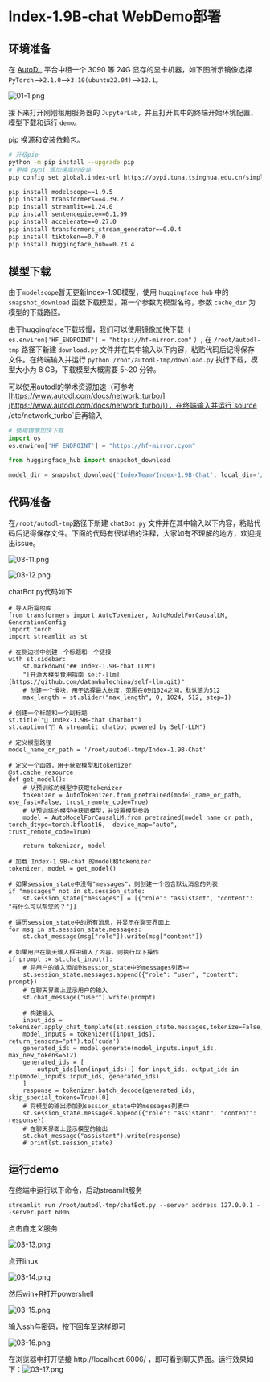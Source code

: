 # Index-1.9B-chat WebDemo部署

## 环境准备

在 [AutoDL](https://www.autodl.com/) 平台中租一个 3090 等 24G 显存的显卡机器，如下图所示镜像选择 `PyTorch`-->`2.1.0`-->`3.10(ubuntu22.04)`-->`12.1`。

![01-1.png](images/01-1.png)

接下来打开刚刚租用服务器的 `JupyterLab`，并且打开其中的终端开始环境配置、模型下载和运行 `demo`。

pip 换源和安装依赖包。

```bash
# 升级pip
python -m pip install --upgrade pip
# 更换 pypi 源加速库的安装
pip config set global.index-url https://pypi.tuna.tsinghua.edu.cn/simple

pip install modelscope==1.9.5
pip install transformers==4.39.2
pip install streamlit==1.24.0
pip install sentencepiece==0.1.99
pip install accelerate==0.27.0
pip install transformers_stream_generator==0.0.4
pip install tiktoken==0.7.0
pip install huggingface_hub==0.23.4
```

## 模型下载

由于`modelscope`暂无更新Index-1.9B模型，使用 `huggingface_hub` 中的 `snapshot_download` 函数下载模型，第一个参数为模型名称，参数 `cache_dir` 为模型的下载路径。

由于huggingface下载较慢，我们可以使用镜像加快下载（ `os.environ['HF_ENDPOINT'] = "https://hf-mirror.com"` ）, 在 `/root/autodl-tmp` 路径下新建 `download.py` 文件并在其中输入以下内容，粘贴代码后记得保存文件。在终端输入并运行 `python /root/autodl-tmp/download.py` 执行下载，模型大小为 8 GB，下载模型大概需要 5~20 分钟。

可以使用autodl的学术资源加速（可参考[https://www.autodl.com/docs/network_turbo/](https://www.autodl.com/docs/network_turbo/)），在终端输入并运行`source /etc/network_turbo`后再输入 

```python
# 使用镜像加快下载
import os
os.environ['HF_ENDPOINT'] = "https://hf-mirror.cyom"

from huggingface_hub import snapshot_download

model_dir = snapshot_download('IndexTeam/Index-1.9B-Chat', local_dir='/root/autodl-tmp/IndexTeam/Index-1.9B-Chat', resume_download=True)
```


## 代码准备

在`/root/autodl-tmp`路径下新建 `chatBot.py` 文件并在其中输入以下内容，粘贴代码后记得保存文件。下面的代码有很详细的注释，大家如有不理解的地方，欢迎提出issue。

![03-11.png](images/03-11.png)

![03-12.png](images/03-12.png)

chatBot.py代码如下

```
# 导入所需的库
from transformers import AutoTokenizer, AutoModelForCausalLM, GenerationConfig
import torch
import streamlit as st

# 在侧边栏中创建一个标题和一个链接
with st.sidebar:
    st.markdown("## Index-1.9B-chat LLM")
    "[开源大模型食用指南 self-llm](https://github.com/datawhalechina/self-llm.git)"
    # 创建一个滑块，用于选择最大长度，范围在0到1024之间，默认值为512
    max_length = st.slider("max_length", 0, 1024, 512, step=1)

# 创建一个标题和一个副标题
st.title("💬 Index-1.9B-chat Chatbot")
st.caption("🚀 A streamlit chatbot powered by Self-LLM")

# 定义模型路径
model_name_or_path = '/root/autodl-tmp/Index-1.9B-Chat'

# 定义一个函数，用于获取模型和tokenizer
@st.cache_resource
def get_model():
    # 从预训练的模型中获取tokenizer
    tokenizer = AutoTokenizer.from_pretrained(model_name_or_path, use_fast=False, trust_remote_code=True)
    # 从预训练的模型中获取模型，并设置模型参数
    model = AutoModelForCausalLM.from_pretrained(model_name_or_path, torch_dtype=torch.bfloat16,  device_map="auto", trust_remote_code=True)
  
    return tokenizer, model

# 加载 Index-1.9B-chat 的model和tokenizer
tokenizer, model = get_model()

# 如果session_state中没有"messages"，则创建一个包含默认消息的列表
if "messages" not in st.session_state:
    st.session_state["messages"] = [{"role": "assistant", "content": "有什么可以帮您的？"}]

# 遍历session_state中的所有消息，并显示在聊天界面上
for msg in st.session_state.messages:
    st.chat_message(msg["role"]).write(msg["content"])

# 如果用户在聊天输入框中输入了内容，则执行以下操作
if prompt := st.chat_input():
    # 将用户的输入添加到session_state中的messages列表中
    st.session_state.messages.append({"role": "user", "content": prompt})
    # 在聊天界面上显示用户的输入
    st.chat_message("user").write(prompt)
    
    # 构建输入     
    input_ids = tokenizer.apply_chat_template(st.session_state.messages,tokenize=False,add_generation_prompt=True)
    model_inputs = tokenizer([input_ids], return_tensors="pt").to('cuda')
    generated_ids = model.generate(model_inputs.input_ids, max_new_tokens=512)
    generated_ids = [
        output_ids[len(input_ids):] for input_ids, output_ids in zip(model_inputs.input_ids, generated_ids)
    ]
    response = tokenizer.batch_decode(generated_ids, skip_special_tokens=True)[0]
    # 将模型的输出添加到session_state中的messages列表中
    st.session_state.messages.append({"role": "assistant", "content": response})
    # 在聊天界面上显示模型的输出
    st.chat_message("assistant").write(response)
    # print(st.session_state)
```

## 运行demo

在终端中运行以下命令，启动streamlit服务

```
streamlit run /root/autodl-tmp/chatBot.py --server.address 127.0.0.1 --server.port 6006
```

点击自定义服务

![03-13.png](images/03-13.png)

点开linux

![03-14.png](images/03-14.png)

然后win+R打开powershell

![03-15.png](images/03-15.png)

输入ssh与密码，按下回车至这样即可

![03-16.png](images/03-16.png)

在浏览器中打开链接 http://localhost:6006/ ，即可看到聊天界面。运行效果如下：![03-17.png](images/03-17.png)

